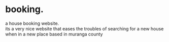# booking.
a house booking website.        
      its a very nice website that eases the troubles of searching for a new house when in a new place
      based in muranga county
        
    
         
     
        
   
    
     
      
